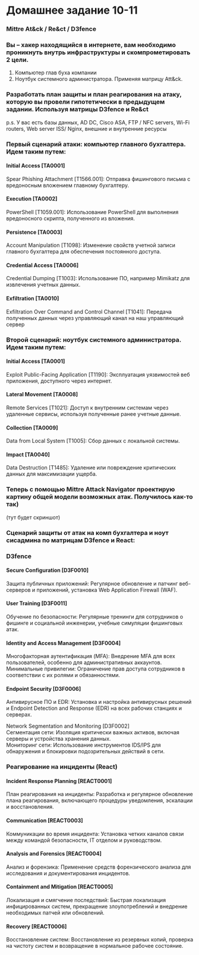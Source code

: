 # Домашнее задание 10-11  
### Mittre At&ck / Re&ct / D3fence  
### Вы – хакер находящийся в интернете, вам необходимо проникнуть внутрь инфраструктуры и скомпрометировать 2 цели.    
1) Компьютер глав буха компании  
2) Ноутбук системного администратора. Применяя матрицу Att&ck.  
### Разработать план защиты и план реагирования на атаку, которую вы провели гипотетически в предыдущем задании. Используя матрицы D3fence и Re&ct  
p.s. У вас есть базы данных, AD DC, Cisco ASA, FTP / NFC servers, Wi-Fi routers, Web server ISS/ Nginx, внешние и внутренние ресурсы  

### Первый сценарий атаки: компьютер главного бухгалтера. Идем таким путем:  

#### Initial Access [TA0001]  
Spear Phishing Attachment [T1566.001]: Отправка фишингового письма с вредоносным вложением главному бухгалтеру.  

#### Execution [TA0002]  
PowerShell [T1059.001]: Использование PowerShell для выполнения вредоносного скрипта, полученного из вложения.  

#### Persistence [TA0003]  
Account Manipulation [T1098]: Изменение свойств учетной записи главного бухгалтера для обеспечения постоянного доступа.  

#### Credential Access [TA0006]  
Credential Dumping [T1003]: Использование ПО, например Mimikatz для извлечения учетных данных.  

#### Exfiltration [TA0010]  
Exfiltration Over Command and Control Channel [T1041]: Передача полученных данных через управляющий канал на наш управляющий сервер  


### Второй сценарий: ноутбук системного администратора. Идем таким путем:   

#### Initial Access [TA0001]  
Exploit Public-Facing Application [T1190]: Эксплуатация уязвимостей веб приложения, доступного через интернет.  

#### Lateral Movement [TA0008]  
Remote Services [T1021]: Доступ к внутренним системам через удаленные сервисы, используя полученные ранее учетные данные.  

#### Collection [TA0009]  
Data from Local System [T1005]: Сбор данных с локальной системы.  

#### Impact [TA0040]  
Data Destruction [T1485]: Удаление или повреждение критических данных для максимизации ущерба.  

### Теперь с помощью Mittre Attack Navigator проектирую картину общей модели возможных атак. Получилось как-то так)    
(тут будет скриншот)  

### Сценарий защиты от атак на комп бухгалтера и ноут сисадмина по матрицам D3fence и React:  

### D3fence  

#### Secure Configuration [D3F0010]  
Защита публичных приложений: Регулярное обновление и патчинг веб-серверов и приложений, установка Web Application Firewall (WAF).  

#### User Training [D3F0011]  
Обучение по безопасности: Регулярные тренинги для сотрудников о фишинге и социальной инженерии, учебные симуляции фишинговых атак.  

#### Identity and Access Management [D3F0004]  
Многофакторная аутентификация (MFA): Внедрение MFA для всех пользователей, особенно для административных аккаунтов.  
Минимальные привилегии: Ограничение прав доступа сотрудников в соответствии с их ролями и обязанностями.  

#### Endpoint Security [D3F0006]  
Антивирусное ПО и EDR: Установка и настройка антивирусных решений и Endpoint Detection and Response (EDR) на всех рабочих станциях и серверах.  

Network Segmentation and Monitoring [D3F0002]  
Сегментация сети: Изоляция критически важных активов, включая серверы и устройства хранения данных.  
Мониторинг сети: Использование инструментов IDS/IPS для обнаружения и блокировки подозрительных действий в сети.  

### Реагирование на инциденты (React)  

#### Incident Response Planning [REACT0001]  
План реагирования на инциденты: Разработка и регулярное обновление плана реагирования, включающего процедуры уведомления, эскалации и восстановления.  

#### Communication [REACT0003]  
Коммуникации во время инцидента: Установка четких каналов связи между командой безопасности, IT отделом и руководством.  

#### Analysis and Forensics [REACT0004]  
Анализ и форензика: Применение средств форензического анализа для исследования и документирования инцидентов.  

#### Containment and Mitigation [REACT0005]  
Локализация и смягчение последствий: Быстрая локализация инфицированных систем, прекращение злоупотреблений и внедрение необходимых патчей или обновлений.  

#### Recovery [REACT0006]  
Восстановление систем: Восстановление из резервных копий, проверка на чистоту систем и возвращение в нормальное рабочее состояние.  

